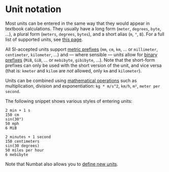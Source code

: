 # Unit notation

Most units can be entered in the same way that they would appear in textbook calculations. They
usually have a long form (`meter`, `degrees`, `byte`, …), a plural form (`meters`, `degrees`, `bytes`),
and a short alias (`m`, `°`, `B`). For a full list of supported units, see
[this page](./list-units.md).

All SI-accepted units support [metric prefixes](https://en.wikipedia.org/wiki/Metric_prefix) (`mm`, `cm`, `km`, ... or `millimeter`, `centimeter`, `kilometer`, ...)
and — where sensible — units allow for [binary prefixes](https://en.wikipedia.org/wiki/Binary_prefix) (`MiB`, `GiB`, ... or `mebibyte`, `gibibyte`, ...). Note
that the short-form prefixes can only be used with the short version of the unit, and vice versa (that is: `kmeter` and `kilom` are *not* allowed, only `km` and `kilometer`).

Units can be combined using [mathematical operations](./operations.md) such as multiplication, division and exponentiation: `kg * m/s^2`, `km/h`, `m²`, `meter per second`.

The following snippet shows various styles of entering units:
```nbt
2 min + 1 s
150 cm
sin(30°)
50 mph
6 MiB

2 minutes + 1 second
150 centimeters
sin(30 degrees)
50 miles per hour
6 mebibyte
```

Note that Numbat also allows you to [define new units](./unit-definitions.md).
